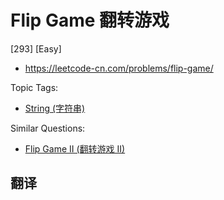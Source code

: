 # Flip Game 翻转游戏

[293] [Easy]

- https://leetcode-cn.com/problems/flip-game/

Topic Tags:

- [String (字符串)](https://leetcode-cn.com/tag/string/)

Similar Questions:

- [Flip Game II (翻转游戏 II)](https://leetcode-cn.com/problems/flip-game-ii/)

## 翻译
